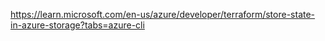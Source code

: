 https://learn.microsoft.com/en-us/azure/developer/terraform/store-state-in-azure-storage?tabs=azure-cli